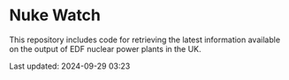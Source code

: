 # Nuke Watch

This repository includes code for retrieving the latest information available on the output of EDF nuclear power plants in the UK.

Last updated: 2024-09-29 03:23
